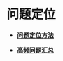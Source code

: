 # 问题定位<a name="ZH-CN_TOPIC_0180224857"></a>

-   **[问题定位方法](问题定位方法.md)**  

-   **[高频问题汇总](高频问题汇总.md)**  


